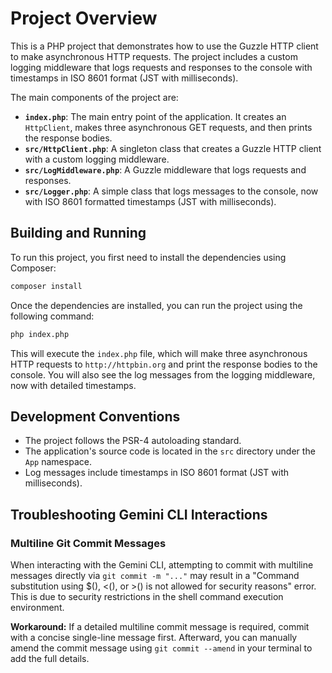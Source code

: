 # Project Overview

This is a PHP project that demonstrates how to use the Guzzle HTTP client to make asynchronous HTTP requests. The project includes a custom logging middleware that logs requests and responses to the console with timestamps in ISO 8601 format (JST with milliseconds).

The main components of the project are:

*   **`index.php`**: The main entry point of the application. It creates an `HttpClient`, makes three asynchronous GET requests, and then prints the response bodies.
*   **`src/HttpClient.php`**: A singleton class that creates a Guzzle HTTP client with a custom logging middleware.
*   **`src/LogMiddleware.php`**: A Guzzle middleware that logs requests and responses.
*   **`src/Logger.php`**: A simple class that logs messages to the console, now with ISO 8601 formatted timestamps (JST with milliseconds).

## Building and Running

To run this project, you first need to install the dependencies using Composer:

```bash
composer install
```

Once the dependencies are installed, you can run the project using the following command:

```bash
php index.php
```

This will execute the `index.php` file, which will make three asynchronous HTTP requests to `http://httpbin.org` and print the response bodies to the console. You will also see the log messages from the logging middleware, now with detailed timestamps.

## Development Conventions

*   The project follows the PSR-4 autoloading standard.
*   The application's source code is located in the `src` directory under the `App` namespace.
*   Log messages include timestamps in ISO 8601 format (JST with milliseconds).

## Troubleshooting Gemini CLI Interactions

### Multiline Git Commit Messages

When interacting with the Gemini CLI, attempting to commit with multiline messages directly via `git commit -m "..."` may result in a "Command substitution using $(), <(), or >() is not allowed for security reasons" error. This is due to security restrictions in the shell command execution environment.

**Workaround:**
If a detailed multiline commit message is required, commit with a concise single-line message first. Afterward, you can manually amend the commit message using `git commit --amend` in your terminal to add the full details.
